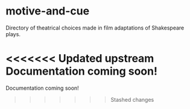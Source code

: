 # motive-and-cue
Directory of theatrical choices made in film adaptations of Shakespeare plays.

<<<<<<< Updated upstream
Documentation coming soon!
=======
Documentation coming soon!
>>>>>>> Stashed changes
